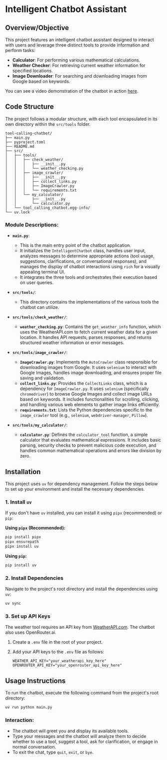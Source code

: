 # Intelligent Chatbot Assistant

## Overview/Objective

This project features an intelligent chatbot assistant designed to interact with users and leverage three distinct tools to provide information and perform tasks:

- **Calculator**: For performing various mathematical calculations.
- **Weather Checker**: For retrieving current weather information for specified locations.
- **Image Downloader**: For searching and downloading images from Google based on keywords.

You can see a video demonstration of the chatbot in action [here](https://drive.google.com/drive/folders/1h2UDMCoIFlXi9fVlWAVVUeen6Ryp_k_H?usp=sharing).

## Code Structure

The project follows a modular structure, with each tool encapsulated in its own directory within the `src/tools` folder.

```
tool-calling-chatbot/
├── main.py
├── pyproject.toml
├── README.md
├── src/
│   ├── tools/
│   │   ├── check_weather/
│   │   │   ├── __init__.py
│   │   │   └── weather_checking.py
│   │   ├── image_crawler/
│   │   │   ├── __init__.py
│   │   │   ├── collect_links.py
│   │   │   ├── ImageCrawler.py
│   │   │   └── requirements.txt
│   │   └── my_calculator/
│   │       ├── __init__.py
│   │       └── calculator.py
│   └── tool_calling_chatbot.egg-info/
└── uv.lock
```

### Module Descriptions:

-   **`main.py`**:
    -   This is the main entry point of the chatbot application.
    -   It initializes the `IntelligentChatbot` class, handles user input, analyzes messages to determine appropriate actions (tool usage, suggestions, clarifications, or conversational responses), and manages the display of chatbot interactions using `rich` for a visually appealing terminal UI.
    -   It integrates the three tools and orchestrates their execution based on user queries.

-   **`src/tools/`**:
    -   This directory contains the implementations of the various tools the chatbot can utilize.

-   **`src/tools/check_weather/`**:
    -   **`weather_checking.py`**: Contains the `get_weather_info` function, which uses the WeatherAPI.com to fetch current weather data for a given location. It handles API requests, parses responses, and returns structured weather information or error messages.

-   **`src/tools/image_crawler/`**:
    -   **`ImageCrawler.py`**: Implements the `AutoCrawler` class responsible for downloading images from Google. It uses `selenium` to interact with Google Images, handles image downloading, and ensures proper file saving and validation.
    -   **`collect_links.py`**: Provides the `CollectLinks` class, which is a dependency for `ImageCrawler.py`. It uses `selenium` (specifically `chromedriver`) to browse Google Images and collect image URLs based on keywords. It includes functionalities for scrolling, clicking, and handling various web elements to gather image links efficiently.
    -   **`requirements.txt`**: Lists the Python dependencies specific to the `image_crawler` tool (e.g., `selenium`, `webdriver-manager`, `Pillow`).

-   **`src/tools/my_calculator/`**:
    -   **`calculator.py`**: Defines the `calculator_tool` function, a simple calculator that evaluates mathematical expressions. It includes basic parsing, security checks to prevent malicious code execution, and handles common mathematical operations and errors like division by zero.

## Installation

This project uses `uv` for dependency management. Follow the steps below to set up your environment and install the necessary dependencies.

### 1. Install `uv`

If you don't have `uv` installed, you can install it using `pipx` (recommended) or `pip`:

**Using `pipx` (Recommended):**

```bash
pip install pipx
pipx ensurepath
pipx install uv
```

**Using `pip`:**

```bash
pip install uv
```

### 2. Install Dependencies

Navigate to the project's root directory and install the dependencies using `uv`:

```bash
uv sync
```

### 3. Set up API Keys

The weather tool requires an API key from [WeatherAPI.com](https://www.weatherapi.com/). The chatbot also uses OpenRouter.ai.

1.  Create a `.env` file in the root of your project.
2.  Add your API keys to the `.env` file as follows:

    ```
    WEATHER_API_KEY="your_weatherapi_key_here"
    OPENROUTER_API_KEY="your_openrouter_api_key_here"
    ```
    
## Usage Instructions

To run the chatbot, execute the following command from the project's root directory:

```bash
uv run python main.py
```

### Interaction:

-   The chatbot will greet you and display its available tools.
-   Type your messages and the chatbot will analyze them to decide whether to use a tool, suggest a tool, ask for clarification, or engage in normal conversation.
-   To exit the chat, type `quit`, `exit`, or `bye`.
